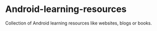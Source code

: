 # Android-learning-resources
Collection of Android learning resources like websites, blogs or books.
